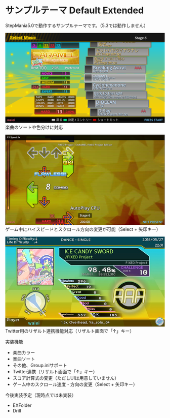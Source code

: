 # サンプルテーマ Default Extended
StepMania5.0で動作するサンプルテーマです。（5.3では動作しません）

![サンプル1](img/1.png "サンプル1")
楽曲のソートや色分けに対応

![サンプル2](img/2.png "サンプル2")
ゲーム中にハイスピードとスクロール方向の変更が可能（Select + 矢印キー）

![サンプル3](img/3.jpg "サンプル3")
Twitter用のリザルト連携機能対応（リザルト画面で「↑」キー）

実装機能
- 楽曲カラー
- 楽曲ソート
- その他、Group.iniサポート
- Twitter連携（リザルト画面で「↑」キー）
- スコア計算式の変更（ただしUIは用意していません）
- ゲーム中のスクロール速度・方向の変更（Select + 矢印キー）

今後実装予定（現時点では未実装）
- EXFolder
- Drill
